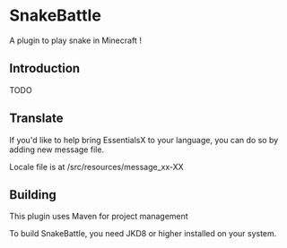 # SnakeBattle 
A plugin to play snake in Minecraft ! 

## Introduction
TODO

## Translate

If you'd like to help bring EssentialsX to your language, you can do so by adding new message file.

Locale file is at /src/resources/message_xx-XX

## Building
This plugin uses Maven for project management

To build SnakeBattle, you need JKD8 or higher installed on your system.